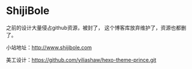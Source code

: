 # ShijiBole

之前的设计大量侵占github资源，被封了，
这个博客库放弃维护了，资源也都删了。

小站地址：http://www.shijibole.com

美工设计：https://github.com/yiliashaw/hexo-theme-prince.git
